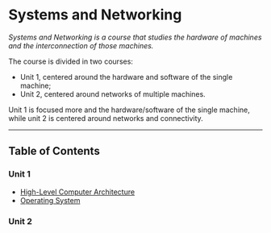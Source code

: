 # Systems and Networking

*Systems and Networking is a course that studies the hardware of machines and the interconnection of those machines.*

The course is divided in two courses:
- Unit 1, centered around the hardware and software of the single machine;
- Unit 2, centered around networks of multiple machines.

Unit 1 is focused more and the hardware/software of the single machine, while unit 2 is centered around networks and connectivity.

---

## Table of Contents

### Unit 1
- [High-Level Computer Architecture](Unit%201/High-Level%20Computer%20Architecture.md)
- [Operating System](Operating%20System.md)

### Unit 2